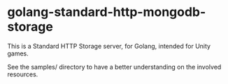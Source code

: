 # golang-standard-http-mongodb-storage
This is a Standard HTTP Storage server, for Golang, intended for Unity games.

See the samples/ directory to have a better understanding on the involved resources.
